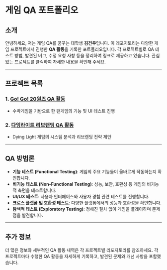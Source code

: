 # 게임 QA 포트폴리오

## 소개

안녕하세요, 저는 게임 QA를 꿈꾸는 대학생 **김건우**입니다. 이 레포지토리는 다양한 게임 프로젝트에서 진행한 **QA 활동**을 기록한 포트폴리오입니다. 각 프로젝트별로 QA 테스트 방법, 발견된 버그, 수정 요청 사항 등을 정리하여 링크로 제공하고 있습니다. 관심 있는 프로젝트를 클릭하여 자세한 내용을 확인해 주세요.

---

## 프로젝트 목록

### 1. [Go! Go! 20원즈 QA 활동](https://github.com/genwo123/Game-QA-Portfolio/tree/main/GoGo_20원즈)
- 수박게임을 기반으로 한 팬게임의 기능 및 UI 테스트 진행

### 2. [다잉라이트 리브랜딩 QA 활동](https://github.com/genwo123/Game-QA-Portfolio/tree/main/DyingLight_리브랜딩)
- Dying Light 게임의 시스템 분석과 리브랜딩 전략 제안

---

## QA 방법론

- **기능 테스트 (Functional Testing)**: 게임의 주요 기능들이 올바르게 작동하는지 확인합니다.
- **비기능 테스트 (Non-Functional Testing)**: 성능, 보안, 호환성 등 게임의 비기능적 측면을 테스트합니다.
- **UI/UX 테스트**: 사용자 인터페이스와 사용자 경험 관련 테스트를 진행합니다.
- **크로스 플랫폼 및 호환성 테스트**: 다양한 플랫폼에서의 성능과 호환성을 확인합니다.
- **탐색적 테스트 (Exploratory Testing)**: 정해진 절차 없이 게임을 플레이하며 문제점을 발견합니다.

---

## 추가 정보

더 많은 정보와 세부적인 QA 활동 내역은 각 프로젝트별 리포지토리를 참조하세요. 각 프로젝트마다 수행한 QA 활동을 자세하게 기록하고, 발견된 문제와 개선 사항을 포함했습니다.
